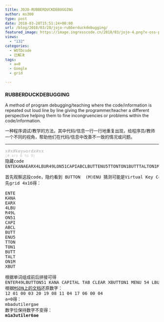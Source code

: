 ```yaml
---
title: JOJO-RUBBERDUCKDEBUGGING
author: ms300
type: post
date: 2018-03-28T15:51:24+00:00
url: /blog/2018/03/28/jojo-rubberduckdebugging/
featured_image: https://image.ingresscode.cn/2018/03/jojo-4.png?x-oss-process=image/resize,m_fill,w_543,h_220
views:
  - "132"
categories:
  - WOTDcode
  - 已解决
tags:
  - a=0
  - Google
  - grid

---
```

### RUBBERDUCKDEBUGGING

A method of program debugging/teaching where the code/information is repeated out loud line by line giving the programmer/teacher a different perspective helping them to fine incongruencies or problems within the code/information.

一种程序调试/教学的方法，其中代码/信息一行一行地重复出现，给程序员/教师一个不同的视角，帮助他们在代码/信息中改善不一致的情况或问题。

<!--more-->

* * *

<pre><span style="color: #c4c4c4;"><b>x#x#keywordx#xx</b></span>
<span style="color: #c4c4c4;"><small>(# are 0 to 9)</small></span>
隐藏code
<span data-sheets-value="{&quot;1&quot;:2,&quot;2&quot;:&quot;ENTEKANAEARX4LBUR49LON51CAPIABCLBUTTENU5TTONTON1BUTTTALTON1MXBUT&quot;}" data-sheets-userformat="{&quot;2&quot;:513,&quot;3&quot;:[null,0],&quot;12&quot;:0}">ENTEKANAEARX4LBUR49LON51CAPIABCLBUTTENU5TTONTON1BUTTTALTON1MXBUT</span>

首先观察这段code，隐约看到 BUTTON  (M)ENU 猜测可能是Virtual Key Codes
先grid 4x16得：

ENTE
KANA
EARX
4LBU
R49L
ON51
CAPI
ABCL
BUTT
ENU5
TTON
TON1
BUTT
TALT
ON1M
XBUT

根据单词组成前后拼接可得
ENTER49LBUTTON51 KANA CAPITAL TAB CLEAR XBUTTON1 MENU 54 LBUTTON XBUTTON1
根据<a href="https://msdn.microsoft.com/en-us/library/windows/desktop/dd375731(v=vs.85).aspx">MSDN上的文档</a>还原数字：
12 01 00 03 20 19 08 11 04 17 06 00 04
a=0得：
mbadutilergae
数字位保持数字不变得：
<strong><span data-sheets-value="{&quot;1&quot;:2,&quot;2&quot;:&quot;s0n6susurrationg8uz&quot;}" data-sheets-userformat="{&quot;2&quot;:513,&quot;3&quot;:[null,0],&quot;12&quot;:0}">m1a3utiler6ae</span>

</strong></pre>

<audio style="display: none;" controls="controls"></audio>
